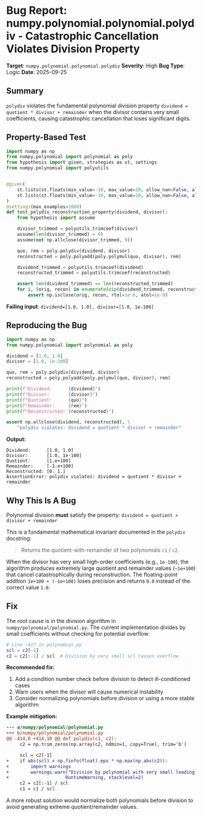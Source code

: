 # Bug Report: numpy.polynomial.polynomial.polydiv - Catastrophic Cancellation Violates Division Property

**Target**: `numpy.polynomial.polynomial.polydiv`
**Severity**: High
**Bug Type**: Logic
**Date**: 2025-09-25

## Summary

`polydiv` violates the fundamental polynomial division property `dividend = quotient * divisor + remainder` when the divisor contains very small coefficients, causing catastrophic cancellation that loses significant digits.

## Property-Based Test

```python
import numpy as np
from numpy.polynomial import polynomial as poly
from hypothesis import given, strategies as st, settings
from numpy.polynomial import polyutils


@given(
    st.lists(st.floats(min_value=-10, max_value=10, allow_nan=False, allow_infinity=False), min_size=1, max_size=3),
    st.lists(st.floats(min_value=-10, max_value=10, allow_nan=False, allow_infinity=False), min_size=1, max_size=3)
)
@settings(max_examples=1000)
def test_polydiv_reconstruction_property(dividend, divisor):
    from hypothesis import assume

    divisor_trimmed = polyutils.trimcoef(divisor)
    assume(len(divisor_trimmed) > 0)
    assume(not np.allclose(divisor_trimmed, 0))

    quo, rem = poly.polydiv(dividend, divisor)
    reconstructed = poly.polyadd(poly.polymul(quo, divisor), rem)

    dividend_trimmed = polyutils.trimcoef(dividend)
    reconstructed_trimmed = polyutils.trimcoef(reconstructed)

    assert len(dividend_trimmed) == len(reconstructed_trimmed)
    for i, (orig, recon) in enumerate(zip(dividend_trimmed, reconstructed_trimmed)):
        assert np.isclose(orig, recon, rtol=1e-6, atol=1e-9)
```

**Failing input**: `dividend=[1.0, 1.0], divisor=[1.0, 1e-100]`

## Reproducing the Bug

```python
import numpy as np
from numpy.polynomial import polynomial as poly

dividend = [1.0, 1.0]
divisor = [1.0, 1e-100]

quo, rem = poly.polydiv(dividend, divisor)
reconstructed = poly.polyadd(poly.polymul(quo, divisor), rem)

print(f"Dividend:      {dividend}")
print(f"Divisor:       {divisor}")
print(f"Quotient:      {quo}")
print(f"Remainder:     {rem}")
print(f"Reconstructed: {reconstructed}")

assert np.allclose(dividend, reconstructed), \
    "polydiv violates: dividend = quotient * divisor + remainder"
```

**Output:**
```
Dividend:      [1.0, 1.0]
Divisor:       [1.0, 1e-100]
Quotient:      [1.e+100]
Remainder:     [-1.e+100]
Reconstructed: [0. 1.]
AssertionError: polydiv violates: dividend = quotient * divisor + remainder
```

## Why This Is A Bug

Polynomial division **must** satisfy the property: `dividend = quotient × divisor + remainder`

This is a fundamental mathematical invariant documented in the `polydiv` docstring:

> Returns the quotient-with-remainder of two polynomials `c1` / `c2`.

When the divisor has very small high-order coefficients (e.g., `1e-100`), the algorithm produces extremely large quotient and remainder values (`~1e+100`) that cancel catastrophically during reconstruction. The floating-point addition `1e+100 + (-1e+100)` loses precision and returns `0.0` instead of the correct value `1.0`.

## Fix

The root cause is in the division algorithm in `numpy/polynomial/polynomial.py`. The current implementation divides by small coefficients without checking for potential overflow:

```python
# Line ~417 in polynomial.py
scl = c2[-1]
c2 = c2[:-1] / scl  # Division by very small scl causes overflow
```

**Recommended fix:**

1. Add a condition number check before division to detect ill-conditioned cases
2. Warn users when the divisor will cause numerical instability
3. Consider normalizing polynomials before division or using a more stable algorithm

**Example mitigation:**

```diff
--- a/numpy/polynomial/polynomial.py
+++ b/numpy/polynomial/polynomial.py
@@ -414,6 +414,10 @@ def polydiv(c1, c2):
     c2 = np.trim_zeros(np.array(c2, ndmin=1, copy=True), trim='b')

     scl = c2[-1]
+    if abs(scl) < np.finfo(float).eps * np.max(np.abs(c2)):
+        import warnings
+        warnings.warn("Division by polynomial with very small leading coefficient may lose precision",
+                     RuntimeWarning, stacklevel=2)
     c2 = c2[:-1] / scl
     c1 = c1 / scl
```

A more robust solution would normalize both polynomials before division to avoid generating extreme quotient/remainder values.
